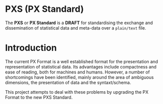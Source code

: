# PXS (PX Standard)
The **PXS** or **PX Standard** is a **DRAFT** for standardising the exchange and dissemination of statistical data and meta-data over a `plain/text` file.

# Introduction
The current PX Format is a well established format for the presentation and representation of statistical data. Its advantages include compactness and ease of reading, both for machines and humans. However, a number of shortcomings have been identified, mainly around the area of ambiguous dimensions, the presentation of data and the syntaxt/schema.

This project attempts to deal with these problems by upgrading the PX Format to the new PXS Standard.

